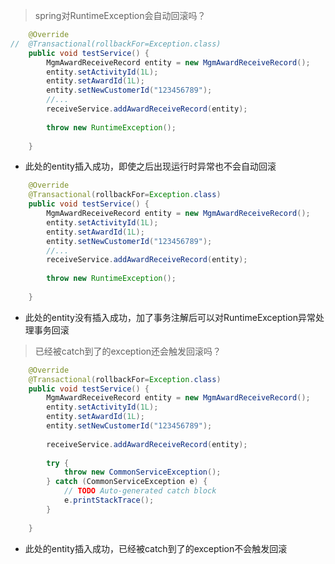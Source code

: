 > spring对RuntimeException会自动回滚吗？



```java
	@Override
//	@Transactional(rollbackFor=Exception.class)
	public void testService() {
		MgmAwardReceiveRecord entity = new MgmAwardReceiveRecord();
		entity.setActivityId(1L);
		entity.setAwardId(1L);
		entity.setNewCustomerId("123456789");
		//...
		receiveService.addAwardReceiveRecord(entity);
		
		throw new RuntimeException();
		
	}
```

- 此处的entity插入成功，即使之后出现运行时异常也不会自动回滚

```java
	@Override
	@Transactional(rollbackFor=Exception.class)
	public void testService() {
		MgmAwardReceiveRecord entity = new MgmAwardReceiveRecord();
		entity.setActivityId(1L);
		entity.setAwardId(1L);
		entity.setNewCustomerId("123456789");
		//...
		receiveService.addAwardReceiveRecord(entity);
		
		throw new RuntimeException();
		
	}
```

- 此处的entity没有插入成功，加了事务注解后可以对RuntimeException异常处理事务回滚



> 已经被catch到了的exception还会触发回滚吗？

```java
	@Override
	@Transactional(rollbackFor=Exception.class)
	public void testService() {
		MgmAwardReceiveRecord entity = new MgmAwardReceiveRecord();
		entity.setActivityId(1L);
		entity.setAwardId(1L);
		entity.setNewCustomerId("123456789");
		
		receiveService.addAwardReceiveRecord(entity);
		
		try {
			throw new CommonServiceException();
		} catch (CommonServiceException e) {
			// TODO Auto-generated catch block
			e.printStackTrace();
		}
		
	}
```

- 此处的entity插入成功，已经被catch到了的exception不会触发回滚




